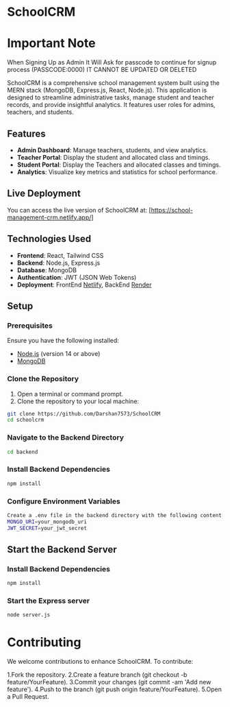 # SchoolCRM

# Important Note

When Signing Up as Admin It Will Ask for passcode to continue for signup process (PASSCODE:0000)
IT CANNOT BE UPDATED OR DELETED

SchoolCRM is a comprehensive school management system built using the MERN stack (MongoDB, Express.js, React, Node.js). This application is designed to streamline administrative tasks, manage student and teacher records, and provide insightful analytics. It features user roles for admins, teachers, and students.

## Features

- **Admin Dashboard**: Manage teachers, students, and view analytics.
- **Teacher Portal**: Display the student and allocated class and timings.
- **Student Portal**: Display the Teachers and allocated classes and timings.
- **Analytics**: Visualize key metrics and statistics for school performance.

## Live Deployment

You can access the live version of SchoolCRM at: [https://school-management-crm.netlify.app/]

## Technologies Used

- **Frontend**: React, Tailwind CSS
- **Backend**: Node.js, Express.js
- **Database**: MongoDB
- **Authentication**: JWT (JSON Web Tokens)
- **Deployment**: FrontEnd [Netlify](https://www.netlify.com/), BackEnd [Render](https://render.com/)

## Setup

### Prerequisites

Ensure you have the following installed:

- [Node.js](https://nodejs.org/) (version 14 or above)
- [MongoDB](https://www.mongodb.com/try/download/community)

### Clone the Repository

1. Open a terminal or command prompt.
2. Clone the repository to your local machine:

```bash
git clone https://github.com/Darshan7573/SchoolCRM
cd schoolcrm
```

### Navigate to the Backend Directory

```bash
cd backend

```

### Install Backend Dependencies

```bash
npm install

```

### Configure Environment Variables

```bash
Create a .env file in the backend directory with the following content:
MONGO_URI=your_mongodb_uri
JWT_SECRET=your_jwt_secret
```

## Start the Backend Server

### Install Backend Dependencies

```bash
npm install

```

### Start the Express server

```bash
node server.js
```

# Contributing

We welcome contributions to enhance SchoolCRM. To contribute:

1.Fork the repository.
2.Create a feature branch (git checkout -b feature/YourFeature).
3.Commit your changes (git commit -am 'Add new feature').
4.Push to the branch (git push origin feature/YourFeature).
5.Open a Pull Request.
